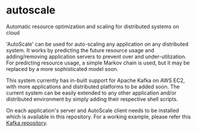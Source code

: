 # autoscale
Automatic resource optimization and scaling for distributed systems on cloud

'AutoScale' can be used for auto-scaling any application on any distributed system. It works by predicting the future resource usage and adding/removing application servers to prevent over and under-utilization.
For predicting resource usage, a simple Markov chain is used, but it may be replaced by a more sophisticated model soon.

This system currently has in-built support for Apache Kafka on AWS EC2, with more applications and distributed platforms to be added soon. The current system can be easily extended to any other application and/or distributed environment by simply adding their respective shell scripts.

On each application's server and AutoScale client needs to be installed which is available in this repository. For a working example, please refer this [Kafka repository](https://github.com/Parth27/kafka-package).
